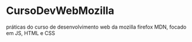# CursoDevWebMozilla
práticas do curso de desenvolvimento web da mozilla firefox MDN, focado em JS, HTML e CSS
